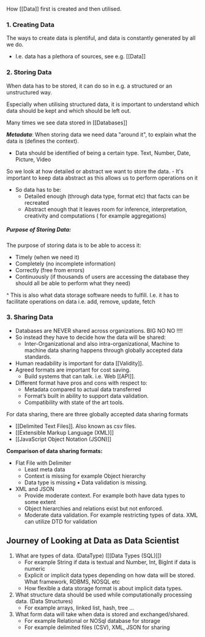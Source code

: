 How [[Data]] first is created and then utilised.
### 1. Creating Data
The ways to create data is plentiful, and data is constantly generated by all we do.
- I.e. data has a plethora of sources, see e.g. [[Data]]

### 2. Storing Data
When data has to be stored, it can do so in e.g. a structured or an unstructured way. 

Especially when utilising structured data, it is important to understand which data should be kept and which should be left out.

Many times we see data stored in [[Databases]]

***Metadata***:
When storing data we need data "around it", to explain what the data is (defines the context).
- Data should be identified of being a certain type. Text, Number, Date, Picture, Video

So we look at how detailed or abstract we want to store the data.
	- It's important to keep data abstract as this allows us to perform operations on it
- So data has to be:
	- Detailed enough (through data type, format etc) that facts can be recreated
	- Abstract enough that it leaves room for inference, interpretation, creativity and computations ( for example aggregations)


##### Purpose of Storing Data:
The purpose of storing data is to be able to access it:
- Timely (when we need it)
- Completely (no incomplete information)
- Correctly (free from errors)
- Continuously (if thousands of users are accessing the database they should all be able to perform what they need)

^ This is also what data storage software needs to fulfill. I.e. it has to facilitate operations on data i.e. add, remove, update, fetch

### 3. Sharing Data
- Databases are NEVER shared across organizations. BIG NO NO !!!!
- So instead they have to decide how the data will be shared:
	- Inter-Organizational and also intra-organizational, Machine to machine data sharing happens through globally accepted data standards.
- Human readability is important for data [[Validity]]. 
- Agreed formats are important for cost saving.
	- Build systems that can talk. i.e. Web [[API]].
- Different format have pros and cons with respect to:
	- Metadata compared to actual data transferred
	- Format’s built in ability to support data validation.
	- Compatibility with state of the art tools.

For data sharing, there are three globally accepted data sharing formats
- [[Delimited Text Files]]. Also known as csv files.
- [[Extensible Markup Language (XML)]]
- [[JavaScript Object Notation (JSON)]]

**Comparison of data sharing formats:**
- Flat File with Delimiter
	- Least meta data
	- Context is missing for example Object hierarchy
	- Data type is missing • Data validation is missing.
- XML and JSON
	- Provide moderate context. For example both have data types to some extent
	- Object hierarchies and relations exist but not enforced.
	- Moderate data validation. For example restricting types of data. XML can utilize DTD for validation

## Journey of Looking at Data as Data Scientist
1. What are types of data. (DataType) ([[Data Types (SQL)]])
	- For example String if data is textual and Number, Int, BigInt if data is numeric
	- Explicit or implicit data types depending on how data will be stored. What framework, RDBMS, NOSQL etc
	- How flexible a data storage format is about implicit data types.
2. What structure data should be used while computationally processing data. (Data Structures)
	- For example arrays, linked list, hash, tree …
3. What form data will take when data is stored and exchanged/shared.
	- For example Relational or NOSql database for storage
	- For example delimited files (CSV), XML, JSON for sharing


